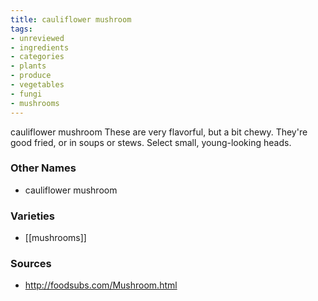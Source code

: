```yaml
---
title: cauliflower mushroom
tags:
- unreviewed
- ingredients
- categories
- plants
- produce
- vegetables
- fungi
- mushrooms
---
```

cauliflower mushroom These are very flavorful, but a bit chewy. They're good fried, or in soups or stews. Select small, young-looking heads.

### Other Names

* cauliflower mushroom

### Varieties

* [[mushrooms]]

### Sources
* http://foodsubs.com/Mushroom.html
